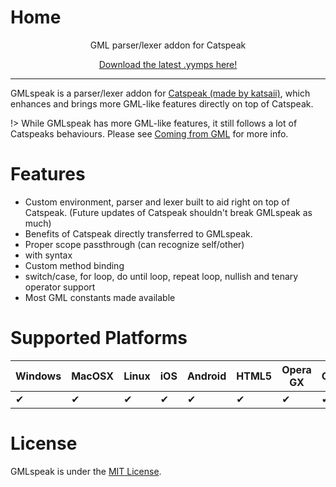 ﻿# Home
<center>
<p>GML parser/lexer addon for Catspeak<br>

[Download the latest .yymps here!](https://github.com/tabularelf/gmlspeak/releases)

</center>

---

GMLspeak is a parser/lexer addon for [Catspeak (made by katsaii)](https://www.katsaii.com/catspeak-lang/), which enhances and brings more GML-like features directly on top of Catspeak.

!> While GMLspeak has more GML-like features, it still follows a lot of Catspeaks behaviours. Please see [Coming from GML](getting-started#coming-from-gml) for more info.

# Features
- Custom environment, parser and lexer built to aid right on top of Catspeak. (Future updates of Catspeak shouldn't break GMLspeak as much)
- Benefits of Catspeak directly transferred to GMLspeak.
- Proper scope passthrough (can recognize self/other)
- with syntax
- Custom method binding
- switch/case, for loop, do until loop, repeat loop, nullish and tenary operator support
- Most GML constants made available

# Supported Platforms

|  Windows  |  MacOSX  |  Linux  |  iOS  |  Android  |  HTML5  |  Opera GX  |  Console  |
| --- | --- | --- | --- | --- | --- | --- | --- |
| ✔ | ✔ | ✔ | ✔ | ✔ | ✔  | ✔ | ✔ |


# License

GMLspeak is under the [MIT License](https://github.com/tabularelf/gmlspeak/blob/main/LICENSE).